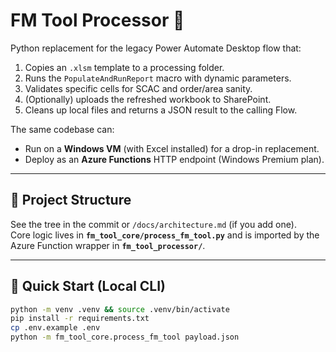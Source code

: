 # FM Tool Processor 🚀

Python replacement for the legacy Power Automate Desktop flow that:

1. Copies an `.xlsm` template to a processing folder.
2. Runs the `PopulateAndRunReport` macro with dynamic parameters.
3. Validates specific cells for SCAC and order/area sanity.
4. (Optionally) uploads the refreshed workbook to SharePoint.
5. Cleans up local files and returns a JSON result to the calling Flow.

The same codebase can:

* Run on a **Windows VM** (with Excel installed) for a drop-in replacement.
* Deploy as an **Azure Functions** HTTP endpoint (Windows Premium plan).

---

## 📁 Project Structure

See the tree in the commit or `/docs/architecture.md` (if you add one).  
Core logic lives in **`fm_tool_core/process_fm_tool.py`** and is imported
by the Azure Function wrapper in **`fm_tool_processor/`**.

---

## 🔧 Quick Start (Local CLI)

```bash
python -m venv .venv && source .venv/bin/activate
pip install -r requirements.txt
cp .env.example .env
python -m fm_tool_core.process_fm_tool payload.json
